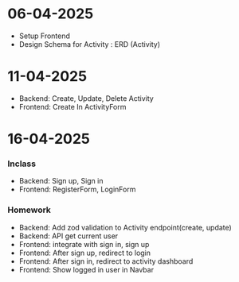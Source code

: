 # 06-04-2025
- Setup Frontend 
- Design Schema for Activity : ERD (Activity)


# 11-04-2025
- Backend: Create, Update, Delete Activity
- Frontend: Create In ActivityForm


# 16-04-2025
### Inclass
- Backend: Sign up, Sign in
- Frontend: RegisterForm, LoginForm
### Homework
- Backend: Add zod validation to Activity endpoint(create, update)
- Backend: API get current user 
- Frontend: integrate with sign in, sign up
- Frontend: After sign up, redirect to login
- Frontend: After sign in, redirect to activity dashboard
- Frontend: Show logged in user in Navbar


